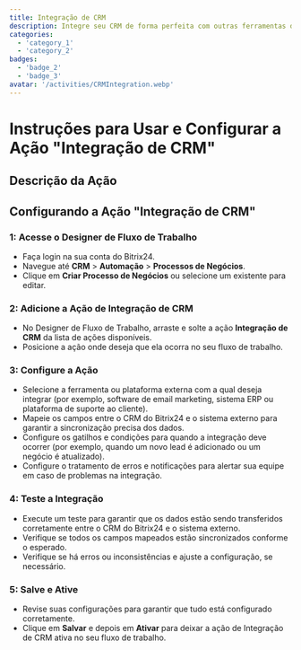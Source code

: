 ```yaml
---
title: Integração de CRM
description: Integre seu CRM de forma perfeita com outras ferramentas de negócios.
categories: 
  - 'category_1'
  - 'category_2'
badges: 
  - 'badge_2'
  - 'badge_3'
avatar: '/activities/CRMIntegration.webp'
---
```

# Instruções para Usar e Configurar a Ação "Integração de CRM"

## Descrição da Ação

## **Configurando a Ação "Integração de CRM"**

### 1: Acesse o Designer de Fluxo de Trabalho
- Faça login na sua conta do Bitrix24.
- Navegue até **CRM** > **Automação** > **Processos de Negócios**.
- Clique em **Criar Processo de Negócios** ou selecione um existente para editar.

### 2: Adicione a Ação de Integração de CRM
- No Designer de Fluxo de Trabalho, arraste e solte a ação **Integração de CRM** da lista de ações disponíveis.
- Posicione a ação onde deseja que ela ocorra no seu fluxo de trabalho.

### 3: Configure a Ação
- Selecione a ferramenta ou plataforma externa com a qual deseja integrar (por exemplo, software de email marketing, sistema ERP ou plataforma de suporte ao cliente).
- Mapeie os campos entre o CRM do Bitrix24 e o sistema externo para garantir a sincronização precisa dos dados.
- Configure os gatilhos e condições para quando a integração deve ocorrer (por exemplo, quando um novo lead é adicionado ou um negócio é atualizado).
- Configure o tratamento de erros e notificações para alertar sua equipe em caso de problemas na integração.

### 4: Teste a Integração
- Execute um teste para garantir que os dados estão sendo transferidos corretamente entre o CRM do Bitrix24 e o sistema externo.
- Verifique se todos os campos mapeados estão sincronizados conforme o esperado.
- Verifique se há erros ou inconsistências e ajuste a configuração, se necessário.

### 5: Salve e Ative
- Revise suas configurações para garantir que tudo está configurado corretamente.
- Clique em **Salvar** e depois em **Ativar** para deixar a ação de Integração de CRM ativa no seu fluxo de trabalho.